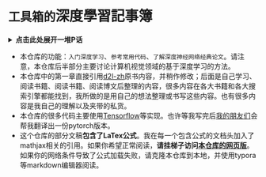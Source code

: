 # `工具箱的`深度學習記事簿

<details>
<summary><strong>点击此处展开一堆P话</strong></summary>
“理解机器学习和深度学习的最佳方法是学以致用。”

Akasaki很菜，所以慢慢地学着，并在记事簿上写下笔记。Akasaki希望这个记事簿对自己很多有用，希望它对你也一样有用。这里包含了我从入门到依然在入门的过程中接触到的大部分知识以及思考的过程。对于目录中的每一条，基本会有以下内容：

<p><strong>  1. 这个知识有什么用</strong></p>
<p><strong>  2. 这个知识如何使用或如何实现</strong></p>

希望这份笔记对你也有用。如果真的有用，请留下一个star。

</details>

- 本仓库的功能：`入门深度学习`、`参考常用代码`、`了解深度神经网络经典论文`。请注意，本仓库后半部分主要讨论计算机视觉领域的基于深度学习的方法。
- 本仓库中的第一章直接引用[d2l-zh](https://github.com/d2l-ai/d2l-zh)原书内容，并稍作修改；后面是自己学习、阅读书籍、阅读书籍、阅读博文后整理的内容，很多内容在各大书籍和各大搜索引擎都能找到，我所做的是用自己的想法整理或书写这些内容。也有很多内容是我自己的理解以及夹带的私货。
- 本仓库的很多代码主要使用[Tensorflow](https://www.tensorflow.org/)等实现。也许等我写完后[我的朋友们](https://github.com/PaperFormulaIV)会帮我翻译出一份pytorch版本。
- 这个仓库的部分文稿**包含了LaTex公式**。我在每一个包含公式的文档头加入了mathjax相关的引用。如果你希望正常阅读，**请挂梯子访问[本仓库的网页版](https://ml.akasaki.space)**。如果你的网络条件导致了公式加载失败，请克隆本仓库到本地，并使用typora等markdown编辑器阅读。